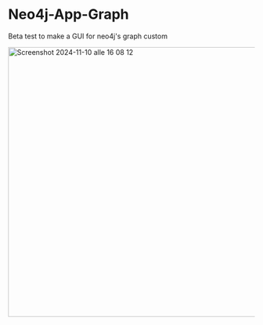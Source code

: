 # Neo4j-App-Graph
Beta test to make a GUI for neo4j's graph custom 

<img width="551" alt="Screenshot 2024-11-10 alle 16 08 12" src="https://github.com/user-attachments/assets/cd6857b1-773a-4866-9b67-e61c2e58452b">
